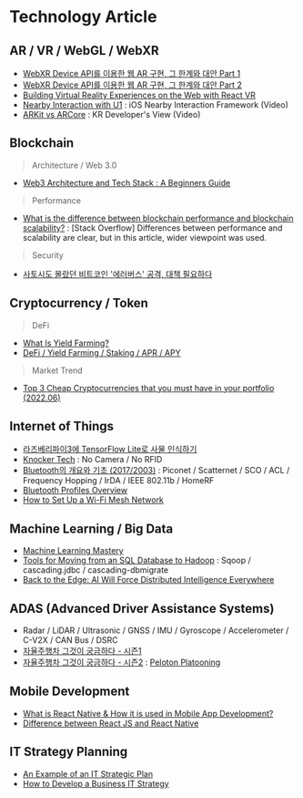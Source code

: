 # Technology Article

## AR / VR / WebGL / WebXR  

- [WebXR Device API를 이용한 웹 AR 구현, 그 한계와 대안 Part 1](https://medium.com/naver-fe-platform/webxr-device-api%EB%A5%BC-%EC%9D%B4%EC%9A%A9%ED%95%9C-%EC%9B%B9-ar-%EA%B5%AC%ED%98%84-%EA%B7%B8-%ED%95%9C%EA%B3%84%EC%99%80-%EB%8C%80%EC%95%88-part-1-76f32cf5ad1c)  
- [WebXR Device API를 이용한 웹 AR 구현, 그 한계와 대안 Part 2](https://medium.com/naver-fe-platform/webxr-device-api%EB%A5%BC-%EC%9D%B4%EC%9A%A9%ED%95%9C-%EC%9B%B9-ar-%EA%B5%AC%ED%98%84-%EA%B7%B8-%ED%95%9C%EA%B3%84%EC%99%80-%EB%8C%80%EC%95%88-part-2-eb84a64bd92e)  
- [Building Virtual Reality Experiences on the Web with React VR](https://developer.oculus.com/blog/building-virtual-reality-experiences-on-the-web-with-react-vr/)  
- [Nearby Interaction with U1](https://developer.apple.com/videos/play/wwdc2020/10668/) : iOS Nearby Interaction Framework (Video)  
- [ARKit vs ARCore](https://youtu.be/8vc2V60hS9c) : KR Developer's View (Video)

## Blockchain

> Architecture / Web 3.0

- [Web3 Architecture and Tech Stack : A Beginners Guide](https://medium.com/toruslabs/a-beginners-guide-the-basic-web3-architecture-and-tech-stack-81f2061d263c)

> Performance

- [What is the difference between blockchain performance and blockchain scalability?](https://stackoverflow.com/questions/61753740/what-is-the-difference-between-blockchain-performance-and-blockchain-scalability/62250295?fbclid=IwAR10pnr1na6fBv0Ts3mT0TWCGKRw7PW5mngBBm7cfjjhXlqIxPGhXWe-00U#62250295) : [Stack Overflow] Differences between performance and scalability are clear, but in this article, wider viewpoint was used. 

> Security  

- [사토시도 몰랐던 비트코인 '에러버스' 공격, 대책 필요하다](https://dstreet.io/news/view-detail?id=N20200715101226593027)

## Cryptocurrency / Token

> DeFi  

- [What Is Yield Farming?](https://www.coindesk.com/defi-yield-farming-comp-token-explained?amp=1)  
- [DeFi / Yield Farming / Staking / APR / APY](https://blog.naver.com/mcn_letter01/222756385420)  

> Market Trend 

- [Top 3 Cheap Cryptocurrencies that you must have in your portfolio (2022.06)](https://medium.com/coinmonks/top-3-cheap-cryptocurrencies-that-you-must-have-in-your-portfolio-8e5334ce1969)

## Internet of Things 

- [라즈베리파이3에 TensorFlow Lite로 사물 인식하기](https://blog.naver.com/cosmosjs/222039217564)
- [Knocker Tech](https://blog.naver.com/with_msip/221664856027) : No Camera / No RFID 
- [Bluetooth의 개요와 기초 (2017/2003)](https://rakuraku.tistory.com/192?category=697188) : Piconet / Scatternet / SCO / ACL / Frequency Hopping / IrDA / IEEE 802.11b / HomeRF
- [Bluetooth Profiles Overview](https://rakuraku.tistory.com/159?category=697188)  
- [How to Set Up a Wi-Fi Mesh Network](https://www.pcmag.com/how-to/how-to-set-up-a-wi-fi-mesh-network)  

## Machine Learning / Big Data

- [Machine Learning Mastery](https://machinelearningmastery.com/start-here/)
- [Tools for Moving from an SQL Database to Hadoop](https://dzone.com/articles/tools-moving-sql-database) : Sqoop / cascading.jdbc / cascading-dbmigrate  
- [Back to the Edge: AI Will Force Distributed Intelligence Everywhere](https://medium.com/s/ai-and-the-future-of-computing/back-to-the-edge-ai-will-force-distributed-intelligence-everywhere-6b458d7aae5d)  

## ADAS (Advanced Driver Assistance Systems)  

- Radar / LiDAR / Ultrasonic / GNSS / IMU / Gyroscope / Accelerometer / C-V2X / CAN Bus / DSRC 
- [자율주행차 그것이 궁금하다 - 시즌1](https://blog.naver.com/soyose1/222083898215)
- [자율주행차 그것이 궁금하다 - 시즌2](https://blog.naver.com/soyose1/222114258827) : [Peloton Platooning](https://player.vimeo.com/video/155164547)    

## Mobile Development  

- [What is React Native & How it is used in Mobile App Development?](https://www.zenesys.com/blog/reactnative-uses-in-mobile-app-development)  
- [Difference between React JS and React Native](https://www.zenesys.com/blog/difference-between-reactjs-and-react-native)  

## IT Strategy Planning

- [An Example of an IT Strategic Plan](https://www.resolutets.com/it-strategy-plan-example/)
- [How to Develop a Business IT Strategy](https://www.resolutets.com/it-business-strategy/)
